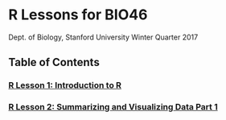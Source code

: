 R Lessons for BIO46
================
Dept. of Biology, Stanford University
Winter Quarter 2017

Table of Contents
-----------------

### [R Lesson 1: Introduction to R](https://rawgit.com/jescoyle/BIO46/master/R-lessons/Lessons/R-lesson1.html)

### [R Lesson 2: Summarizing and Visualizing Data Part 1](https://rawgit.com/jescoyle/BIO46/master/R-lessons/Lessons/R-lesson2.html)
